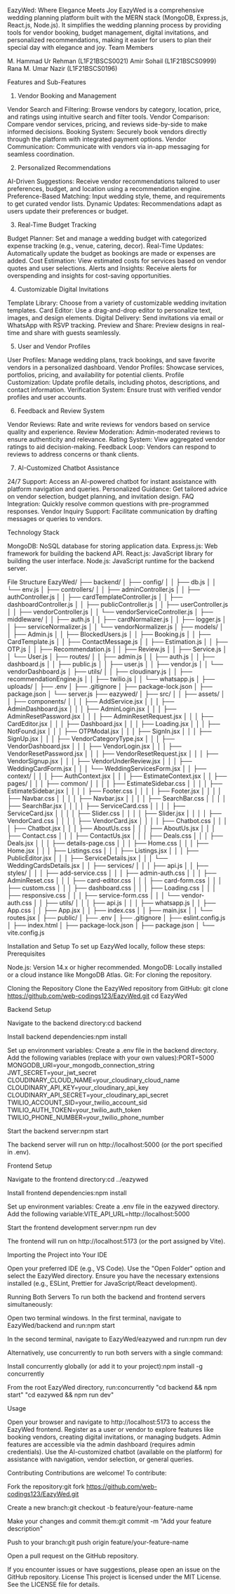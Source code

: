 EazyWed: Where Elegance Meets Joy
EazyWed is a comprehensive wedding planning platform built with the MERN stack (MongoDB, Express.js, React.js, Node.js). It simplifies the wedding planning process by providing tools for vendor booking, budget management, digital invitations, and personalized recommendations, making it easier for users to plan their special day with elegance and joy.
Team Members

M. Hammad Ur Rehman (L1F21BSCS0021)
Amir Sohail (L1F21BSCS0999)
Rana M. Umar Nazir (L1F21BSCS0196)

Features and Sub-Features
1. Vendor Booking and Management

Vendor Search and Filtering: Browse vendors by category, location, price, and ratings using intuitive search and filter tools.
Vendor Comparison: Compare vendor services, pricing, and reviews side-by-side to make informed decisions.
Booking System: Securely book vendors directly through the platform with integrated payment options.
Vendor Communication: Communicate with vendors via in-app messaging for seamless coordination.

2. Personalized Recommendations

AI-Driven Suggestions: Receive vendor recommendations tailored to user preferences, budget, and location using a recommendation engine.
Preference-Based Matching: Input wedding style, theme, and requirements to get curated vendor lists.
Dynamic Updates: Recommendations adapt as users update their preferences or budget.

3. Real-Time Budget Tracking

Budget Planner: Set and manage a wedding budget with categorized expense tracking (e.g., venue, catering, decor).
Real-Time Updates: Automatically update the budget as bookings are made or expenses are added.
Cost Estimation: View estimated costs for services based on vendor quotes and user selections.
Alerts and Insights: Receive alerts for overspending and insights for cost-saving opportunities.

4. Customizable Digital Invitations

Template Library: Choose from a variety of customizable wedding invitation templates.
Card Editor: Use a drag-and-drop editor to personalize text, images, and design elements.
Digital Delivery: Send invitations via email or WhatsApp with RSVP tracking.
Preview and Share: Preview designs in real-time and share with guests seamlessly.

5. User and Vendor Profiles

User Profiles: Manage wedding plans, track bookings, and save favorite vendors in a personalized dashboard.
Vendor Profiles: Showcase services, portfolios, pricing, and availability for potential clients.
Profile Customization: Update profile details, including photos, descriptions, and contact information.
Verification System: Ensure trust with verified vendor profiles and user accounts.

6. Feedback and Review System

Vendor Reviews: Rate and write reviews for vendors based on service quality and experience.
Review Moderation: Admin-moderated reviews to ensure authenticity and relevance.
Rating System: View aggregated vendor ratings to aid decision-making.
Feedback Loop: Vendors can respond to reviews to address concerns or thank clients.

7. AI-Customized Chatbot Assistance

24/7 Support: Access an AI-powered chatbot for instant assistance with platform navigation and queries.
Personalized Guidance: Get tailored advice on vendor selection, budget planning, and invitation design.
FAQ Integration: Quickly resolve common questions with pre-programmed responses.
Vendor Inquiry Support: Facilitate communication by drafting messages or queries to vendors.

Technology Stack

MongoDB: NoSQL database for storing application data.
Express.js: Web framework for building the backend API.
React.js: JavaScript library for building the user interface.
Node.js: JavaScript runtime for the backend server.

File Structure
EazyWed/
├── backend/
│   ├── config/
│   │   ├── db.js
│   │   └── env.js
│   ├── controllers/
│   │   ├── adminController.js
│   │   ├── authController.js
│   │   ├── cardTemplateController.js
│   │   ├── dashboardController.js
│   │   ├── publicController.js
│   │   ├── userController.js
│   │   ├── vendorController.js
│   │   └── vendorServiceController.js
│   ├── middleware/
│   │   ├── auth.js
│   │   ├── cardNormalizer.js
│   │   ├── logger.js
│   │   ├── serviceNormalizer.js
│   │   └── vendorNormalizer.js
│   ├── models/
│   │   ├── Admin.js
│   │   ├── BlockedUsers.js
│   │   ├── Booking.js
│   │   ├── CardTemplate.js
│   │   ├── ContactMessage.js
│   │   ├── Estimation.js
│   │   ├── OTP.js
│   │   ├── Recommendation.js
│   │   ├── Review.js
│   │   ├── Service.js
│   │   └── User.js
│   ├── routes/
│   │   ├── admin.js
│   │   ├── auth.js
│   │   ├── dashboard.js
│   │   ├── public.js
│   │   ├── user.js
│   │   ├── vendor.js
│   │   └── vendorDashboard.js
│   ├── utils/
│   │   ├── cloudinary.js
│   │   ├── recommendationEngine.js
│   │   ├── twilio.js
│   │   └── whatsapp.js
│   ├── uploads/
│   ├── .env
│   ├── .gitignore
│   ├── package-lock.json
│   ├── package.json
│   └── server.js
├── eazywed/
│   ├── src/
│   │   ├── assets/
│   │   ├── components/
│   │   │   ├── AddService.jsx
│   │   │   ├── AdminDashboard.jsx
│   │   │   ├── AdminLogin.jsx
│   │   │   ├── AdminResetPassword.jsx
│   │   │   ├── AdminResetRequest.jsx
│   │   │   ├── CardEditor.jsx
│   │   │   ├── Dashboard.jsx
│   │   │   ├── Loading.jsx
│   │   │   ├── NotFound.jsx
│   │   │   ├── OTPModal.jsx
│   │   │   ├── SignIn.jsx
│   │   │   ├── SignUp.jsx
│   │   │   ├── VendorCategoryType.jsx
│   │   │   ├── VendorDashboard.jsx
│   │   │   ├── VendorLogin.jsx
│   │   │   ├── VendorResetPassword.jsx
│   │   │   ├── VendorResetRequest.jsx
│   │   │   ├── VendorSignup.jsx
│   │   │   ├── VendorUnderReview.jsx
│   │   │   ├── WeddingCardForm.jsx
│   │   │   └── WeddingServicesForm.jsx
│   │   ├── context/
│   │   │   ├── AuthContext.jsx
│   │   │   ├── EstimateContext.jsx
│   │   ├── pages/
│   │   │   ├── common/
│   │   │   │   ├── EstimateSidebar.css
│   │   │   │   ├── EstimateSidebar.jsx
│   │   │   │   ├── Footer.css
│   │   │   │   ├── Footer.jsx
│   │   │   │   ├── Navbar.css
│   │   │   │   ├── Navbar.jsx
│   │   │   │   ├── SearchBar.css
│   │   │   │   ├── SearchBar.jsx
│   │   │   │   ├── ServiceCard.css
│   │   │   │   ├── ServiceCard.jsx
│   │   │   │   ├── Slider.css
│   │   │   │   ├── Slider.jsx
│   │   │   │   ├── VendorCard.css
│   │   │   │   ├── VendorCard.jsx
│   │   │   │   ├── Chatbot.css
│   │   │   │   ├── Chatbot.jsx
│   │   │   ├── AboutUs.css
│   │   │   ├── AboutUs.jsx
│   │   │   ├── Contact.css
│   │   │   ├── ContactUs.jsx
│   │   │   ├── Deals.css
│   │   │   ├── Deals.jsx
│   │   │   ├── details-page.css
│   │   │   ├── Home.css
│   │   │   ├── Home.jsx
│   │   │   ├── Listings.css
│   │   │   ├── Listings.jsx
│   │   │   ├── PublicEditor.jsx
│   │   │   ├── ServiceDetails.jsx
│   │   │   └── WeddingCardsDetails.jsx
│   │   ├── services/
│   │   │   ├── api.js
│   │   ├── styles/
│   │   │   ├── add-service.css
│   │   │   ├── admin-auth.css
│   │   │   ├── AdminReset.css
│   │   │   ├── card-editor.css
│   │   │   ├── card-form.css
│   │   │   ├── custom.css
│   │   │   ├── dashboard.css
│   │   │   ├── Loading.css
│   │   │   ├── responsive.css
│   │   │   ├── service-form.css
│   │   │   └── vendor-auth.css
│   │   ├── utils/
│   │   │   ├── api.js
│   │   │   ├── whatsapp.js
│   │   ├── App.css
│   │   ├── App.jsx
│   │   ├── index.css
│   │   ├── main.jsx
│   │   └── routes.jsx
│   ├── public/
│   ├── .env
│   ├── .gitignore
│   ├── eslint.config.js
│   ├── index.html
│   ├── package-lock.json
│   ├── package.json
│   └── vite.config.js

Installation and Setup
To set up EazyWed locally, follow these steps:
Prerequisites

Node.js: Version 14.x or higher recommended.
MongoDB: Locally installed or a cloud instance like MongoDB Atlas.
Git: For cloning the repository.

Cloning the Repository
Clone the EazyWed repository from GitHub:
git clone https://github.com/web-codings123/EazyWed.git
cd EazyWed

Backend Setup

Navigate to the backend directory:cd backend


Install backend dependencies:npm install


Set up environment variables:
Create a .env file in the backend directory.
Add the following variables (replace with your own values):PORT=5000
MONGODB_URI=your_mongodb_connection_string
JWT_SECRET=your_jwt_secret
CLOUDINARY_CLOUD_NAME=your_cloudinary_cloud_name
CLOUDINARY_API_KEY=your_cloudinary_api_key
CLOUDINARY_API_SECRET=your_cloudinary_api_secret
TWILIO_ACCOUNT_SID=your_twilio_account_sid
TWILIO_AUTH_TOKEN=your_twilio_auth_token
TWILIO_PHONE_NUMBER=your_twilio_phone_number




Start the backend server:npm start

The backend server will run on http://localhost:5000 (or the port specified in .env).

Frontend Setup

Navigate to the frontend directory:cd ../eazywed


Install frontend dependencies:npm install


Set up environment variables:
Create a .env file in the eazywed directory.
Add the following variable:VITE_API_URL=http://localhost:5000




Start the frontend development server:npm run dev

The frontend will run on http://localhost:5173 (or the port assigned by Vite).

Importing the Project into Your IDE

Open your preferred IDE (e.g., VS Code).
Use the "Open Folder" option and select the EazyWed directory.
Ensure you have the necessary extensions installed (e.g., ESLint, Prettier for JavaScript/React development).

Running Both Servers
To run both the backend and frontend servers simultaneously:

Open two terminal windows.
In the first terminal, navigate to EazyWed/backend and run:npm start


In the second terminal, navigate to EazyWed/eazywed and run:npm run dev



Alternatively, use concurrently to run both servers with a single command:

Install concurrently globally (or add it to your project):npm install -g concurrently


From the root EazyWed directory, run:concurrently "cd backend && npm start" "cd eazywed && npm run dev"



Usage

Open your browser and navigate to http://localhost:5173 to access the EazyWed frontend.
Register as a user or vendor to explore features like booking vendors, creating digital invitations, or managing budgets.
Admin features are accessible via the admin dashboard (requires admin credentials).
Use the AI-customized chatbot (available on the platform) for assistance with navigation, vendor selection, or general queries.

Contributing
Contributions are welcome! To contribute:

Fork the repository:git fork https://github.com/web-codings123/EazyWed.git


Create a new branch:git checkout -b feature/your-feature-name


Make your changes and commit them:git commit -m "Add your feature description"


Push to your branch:git push origin feature/your-feature-name


Open a pull request on the GitHub repository.

If you encounter issues or have suggestions, please open an issue on the GitHub repository.
License
This project is licensed under the MIT License. See the LICENSE file for details.

